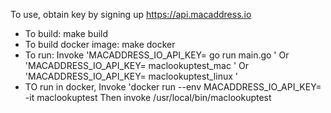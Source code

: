 To use, obtain key by signing up https://api.macaddress.io

- To build: make build
- To build docker image: make docker
- To run:
	Invoke 'MACADDRESS_IO_API_KEY=<your-key> go run main.go <mac address>'
	Or 'MACADDRESS_IO_API_KEY=<your-key> maclookuptest_mac <mac address>'
	Or 'MACADDRESS_IO_API_KEY=<your-key> maclookuptest_linux <mac address>'
- TO run in docker,
	Invoke 'docker run --env MACADDRESS_IO_API_KEY=<your key> -it maclookuptest
	Then invoke /usr/local/bin/maclookuptest <mac address>
